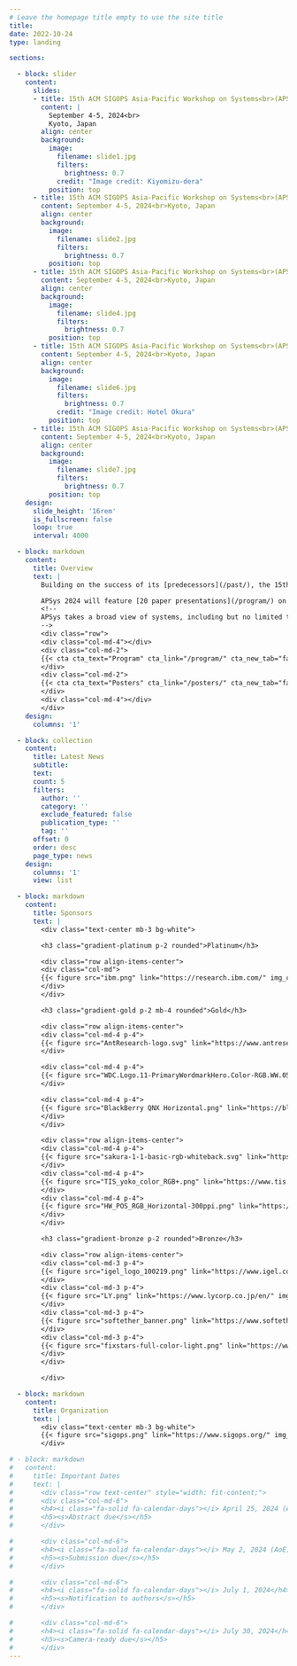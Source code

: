 ```yaml
---
# Leave the homepage title empty to use the site title
title:
date: 2022-10-24
type: landing

sections:

  - block: slider
    content:
      slides:
      - title: 15th ACM SIGOPS Asia-Pacific Workshop on Systems<br>(APSys 2024)
        content: |
          September 4-5, 2024<br>
          Kyoto, Japan
        align: center
        background:
          image:
            filename: slide1.jpg
            filters:
              brightness: 0.7
            credit: "Image credit: Kiyomizu-dera"
          position: top
      - title: 15th ACM SIGOPS Asia-Pacific Workshop on Systems<br>(APSys 2024)
        content: September 4-5, 2024<br>Kyoto, Japan
        align: center
        background:
          image:
            filename: slide2.jpg
            filters:
              brightness: 0.7
          position: top
      - title: 15th ACM SIGOPS Asia-Pacific Workshop on Systems<br>(APSys 2024)
        content: September 4-5, 2024<br>Kyoto, Japan
        align: center
        background:
          image:
            filename: slide4.jpg
            filters:
              brightness: 0.7
          position: top
      - title: 15th ACM SIGOPS Asia-Pacific Workshop on Systems<br>(APSys 2024)
        content: September 4-5, 2024<br>Kyoto, Japan
        align: center
        background:
          image:
            filename: slide6.jpg
            filters:
              brightness: 0.7
            credit: "Image credit: Hotel Okura"
          position: top
      - title: 15th ACM SIGOPS Asia-Pacific Workshop on Systems<br>(APSys 2024)
        content: September 4-5, 2024<br>Kyoto, Japan
        align: center
        background:
          image:
            filename: slide7.jpg
            filters:
              brightness: 0.7
          position: top
    design:
      slide_height: '16rem'
      is_fullscreen: false
      loop: true
      interval: 4000

  - block: markdown
    content:
      title: Overview
      text: |
        Building on the success of its [predecessors](/past/), the 15th ACM SIGOPS Asia-Pacific Workshop on Systems (APSys 2024) will continue to be a lively forum for systems researchers and practitioners across the world to meet, interact, and collaborate with their peers from the Asia/Pacific region. APSys 2024 will be held in Kyoto, Japan on September 4-5, 2024.

        APSys 2024 will feature [20 paper presentations](/program/) on memory, kernel, migration, networking, AI, edge & cloud, and concurrency, as well as [29 poster presentations](/posters/). In addition, [11 companies](#sponsors) generously sponsor APSys 2024!
        <!--
        APSys takes a broad view of systems, including but no limited to: operating systems, virtualization, file and storage systems, networked systems, mobile systems, embedded and IoT systems, cloud computing and data centers, edge computing, big data systems, distributed systems, green and sustainable computing, debugging/testing/verification, measurement/monitoring/modeling, reliability/scalability/fault tolerance, security and privacy, systems for machine learning, machine learning for systems, hardware and software interaction, experience with deployed systems, and blockchain and cryptocurrency systems.
        -->
        <div class="row">
        <div class="col-md-4"></div>
        <div class="col-md-2">
        {{< cta cta_text="Program" cta_link="/program/" cta_new_tab="false" >}}
        </div>
        <div class="col-md-2">
        {{< cta cta_text="Posters" cta_link="/posters/" cta_new_tab="false" >}}
        </div>
        <div class="col-md-4"></div>
        </div>
    design:
      columns: '1'

  - block: collection
    content:
      title: Latest News
      subtitle:
      text:
      count: 5
      filters:
        author: ''
        category: ''
        exclude_featured: false
        publication_type: ''
        tag: ''
      offset: 0
      order: desc
      page_type: news
    design:
      columns: '1'
      view: list

  - block: markdown
    content:
      title: Sponsors
      text: |
        <div class="text-center mb-3 bg-white">

        <h3 class="gradient-platinum p-2 rounded">Platinum</h3>

        <div class="row align-items-center">
        <div class="col-md">
        {{< figure src="ibm.png" link="https://research.ibm.com/" img_class="mx-auto d-block" max_width="300px" >}}
        </div>
        </div>

        <h3 class="gradient-gold p-2 mb-4 rounded">Gold</h3>

        <div class="row align-items-center">
        <div class="col-md-4 p-4">
        {{< figure src="AntResearch-logo.svg" link="https://www.antresearch.com/" img_class="mx-auto d-block" max_width="220px">}}
        </div>

        <div class="col-md-4 p-4">
        {{< figure src="WDC.Logo.11-PrimaryWordmarkHero.Color-RGB.WW.052622.svg" link="https://www.westerndigital.com/" img_class="mx-auto d-block" max_width="220px" >}}
        </div>

        <div class="col-md-4 p-4">
        {{< figure src="BlackBerry QNX Horizontal.png" link="https://blackberry.qnx.com/en" img_class="mx-auto d-block" max_width="280px" >}}
        </div>
        </div>

        <div class="row align-items-center">
        <div class="col-md-4 p-4">
        {{< figure src="sakura-1-1-basic-rgb-whiteback.svg" link="https://www.sakura.ad.jp/corporate/en/" img_class="mx-auto d-block" max_width="250px" >}}
        </div>
        <div class="col-md-4 p-4">
        {{< figure src="TIS_yoko_color_RGB+.png" link="https://www.tis.com/" img_class="mx-auto d-block" max_width="200px" >}}
        </div>
        <div class="col-md-4 p-4">
        {{< figure src="HW_POS_RGB_Horizontal-300ppi.png" link="https://www.huawei.com/" img_class="mx-auto d-block" max_width="220px" >}}
        </div>
        </div>

        <h3 class="gradient-bronze p-2 rounded">Bronze</h3>

        <div class="row align-items-center">
        <div class="col-md-3 p-4">
        {{< figure src="igel_logo_100219.png" link="https://www.igel.co.jp/en/" img_class="mx-auto d-block" max_width="80px">}}
        </div>
        <div class="col-md-3 p-4">
        {{< figure src="LY.png" link="https://www.lycorp.co.jp/en/" img_class="mx-auto d-block" max_width="70px">}}
        </div>
        <div class="col-md-3 p-4">
        {{< figure src="softether_banner.png" link="https://www.softether.org/" img_class="mx-auto d-block" max_width="160px">}}
        </div>
        <div class="col-md-3 p-4">
        {{< figure src="fixstars-full-color-light.png" link="https://www.fixstars.com/en" img_class="mx-auto d-block" max_width="160px">}}
        </div>
        </div>

        </div>

  - block: markdown
    content:
      title: Organization
      text: |
        <div class="text-center mb-3 bg-white">
        {{< figure src="sigops.png" link="https://www.sigops.org/" img_class="mx-auto d-block" width="200">}}
        </div>

# - block: markdown
#   content:
#     title: Important Dates
#     text: |
#       <div class="row text-center" style="width: fit-content;">
#       <div class="col-md-6">
#       <h4><i class="fa-solid fa-calendar-days"></i> April 25, 2024 (AoE)</h4>
#       <h5><s>Abstract due</s></h5>
#       </div>

#       <div class="col-md-6">
#       <h4><i class="fa-solid fa-calendar-days"></i> May 2, 2024 (AoE)</h4>
#       <h5><s>Submission due</s></h5>
#       </div>

#       <div class="col-md-6">
#       <h4><i class="fa-solid fa-calendar-days"></i> July 1, 2024</h4>
#       <h5><s>Notification to authors</s></h5>
#       </div>

#       <div class="col-md-6">
#       <h4><i class="fa-solid fa-calendar-days"></i> July 30, 2024</h4>
#       <h5><s>Camera-ready due</s></h5>
#       </div>
---
```

